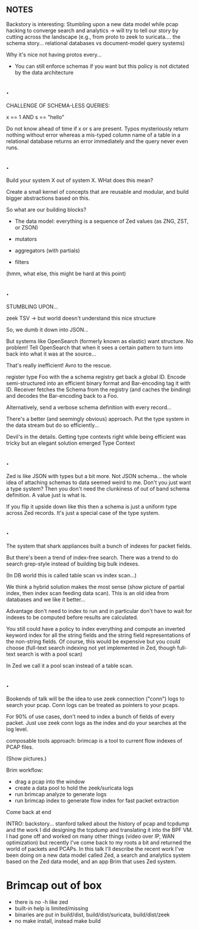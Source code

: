 ## NOTES

Backstory is interesting: Stumbling upon a new data model while pcap hacking to converge search and analytics
-> will try to tell our story by cutting across the landscape (e.g., from proto to zeek to suricata.... the schema story... relational databases vs document-model query systems)

Why it's nice not having protos every...
 - You can still enforce schemas if you want but this policy is not dictated by the data architecture

## .

CHALLENGE OF SCHEMA-LESS QUERIES:

x == 1 AND s == "hello"

Do not know ahead of time if x or s are present.  Typos mysteriously return nothing without error whereas a mis-typed column name of a table in a relational database returns an error immediately and the query never even runs.

## .

Build your system X out of system X.  WHat does this mean?

Create a small kernel of concepts that are reusable and modular, and build bigger abstractions based on this.  

So what are our building blocks?

- The data model: everything is a sequence of Zed values (as ZNG, ZST, or ZSON)

- mutators

- aggregators (with partials)

- filters

(hmm, what else, this might be hard at this point)

## .

STUMBLING UPON...

zeek TSV -> but world doesn't understand this nice structure

So, we dumb it down into JSON...  <ex>

But systems like OpenSearch (formerly known as elastic) want structure.  No problem!  Tell OpenSearch that when it sees a certain pattern to turn into back into what it was at the source...

<picture of Foo turned into Bar with signaling to turn the Bar back into a Foo>

That's really inefficient!  Avro to the rescue.

register type Foo with the a schema registry get back a global ID.  Encode semi-structured into an efficient binary format and Bar-encoding tag it with ID.  Receiver fetches the Schema from the registry (and caches the binding) and decodes the Bar-encoding back to a Foo.

Alternatively, send a verbose schema definition with every record...

There's a better (and seemingly obvious) approach.  Put the type system in the data stream but do so efficiently...

Devil's in the details.  Getting type contexts right while being efficient was tricky but an elegant solution emerged Type Context
<explain all this about zng>

## .

Zed is like JSON with types but a bit more.
Not JSON schema... the whole idea of attaching schemas to data seemed weird to me.  Don't you just want a type system?  Then you don't need the clunkiness of out of band schema definition.  A value just is what is.

If you flip it upside down like this then a schema is just a uniform type across Zed records.  It's just a special case of the type system.

## .

The system that shark appliances built a bunch of indexes for packet fields.

But there's been a trend of index-free search.
There was a trend to do search grep-style instead of building big bulk indexes.

(In DB world this is called table scan vs index scan...)

We think a hybrid solution makes the most sense (show picture of partial index, then index scan feeding data scan). This is an old idea from databases and we like it better...

Advantage don't need to index to run and in particular don't have to wait for indexes to be computed before results are calculated.  

You still could have a policy to index everything and compute an inverted keyword index for all the string fields and the string field representations of the non-string fields.  Of course, this would be expensive but you could choose (full-text search indexing not yet implemented in Zed, though full-text search is with a pool scan)

In Zed we call it a pool scan instead of a table scan.

## .

Bookends of talk will be the idea to use zeek connection ("conn") logs to search your pcap.
Conn logs can be treated as pointers to your pcaps.

For 90% of use cases, don't need to index a bunch of fields of every packet.  Just use zeek conn logs as the index and do your searches at the log level.

composable tools approach: brimcap is a tool to current flow indexes of PCAP files.

(Show pictures.)

Brim workflow:
  - drag a pcap into the window
  - create a data pool to hold the zeek/suricata logs
  - run brimcap analyze to generate logs
  - run brimcap index to generate flow index for fast packet extraction

Come back at end

INTRO:
backstory... stanford talked about the history of pcap and tcpdump and the work I did designing the tcpdump and translating it into the BPF VM.
I had gone off and worked on many other things (video over IP, WAN optimization) but recently I've come back to my roots a bit and returned the world of packets and PCAPs.
In this talk I'll describe the recent work I've been doing on a new data model called Zed, a search and analytics system based on the Zed data model, and an app Brim that uses Zed system.

# Brimcap out of box

* there is no -h like zed
* built-in help is limited/missing
* binaries are put in build/dist, build/dist/suricata, build/dist/zeek
* no make install, instead make build
